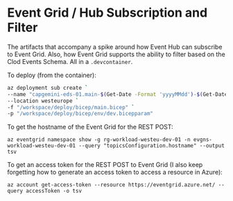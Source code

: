 # Event Grid / Hub Subscription and Filter 

The artifacts that accompany a spike around how Event Hub can subscribe to Event Grid. Also, how Event Grid supports the ability to filter based on the Clod Events Schema. All in a `.devcontainer`.

To deploy (from the container):

``` bash
az deployment sub create `
--name "capgemini-eds-01.main-$(Get-Date -Format 'yyyyMMdd')-$(Get-Date -Format 'HHmmss')" `
--location westeurope `
-f "/workspace/deploy/bicep/main.bicep" `
-p "/workspace/deploy/bicep/env/dev.bicepparam"
```

To get the hostname of the Event Grid for the REST POST:

`az eventgrid namespace show -g rg-workload-westeu-dev-01 -n evgns-workload-westeu-dev-01 --query "topicsConfiguration.hostname" --output tsv`

To get an access token for the REST POST to Event Grid (I also keep forgetting how to generate an access token to access a resource in Azure):

`az account get-access-token --resource https://eventgrid.azure.net/ --query accessToken -o tsv`
